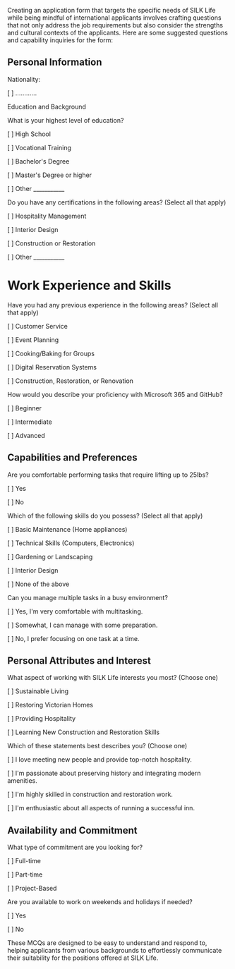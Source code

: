 Creating an application form that targets the specific needs of SILK Life while being mindful of international applicants involves crafting questions that not only address the job requirements but also consider the strengths and cultural contexts of the applicants. Here are some suggested questions and capability inquiries for the form:

## Personal Information

Nationality:

[ ] ............


Education and Background

What is your highest level of education?

[ ] High School

[ ] Vocational Training

[ ] Bachelor's Degree

[ ] Master's Degree or higher

[ ] Other ___________


Do you have any certifications in the following areas? (Select all that apply)

[ ] Hospitality Management

[ ] Interior Design

[ ] Construction or Restoration

[ ] Other ___________


# Work Experience and Skills

Have you had any previous experience in the following areas? (Select all that apply)

[ ] Customer Service

[ ] Event Planning

[ ] Cooking/Baking for Groups

[ ] Digital Reservation Systems

[ ] Construction, Restoration, or Renovation


How would you describe your proficiency with Microsoft 365 and GitHub?

[ ] Beginner

[ ] Intermediate

[ ] Advanced


## Capabilities and Preferences

Are you comfortable performing tasks that require lifting up to 25lbs?

[ ] Yes

[ ] No


Which of the following skills do you possess? (Select all that apply)

[ ] Basic Maintenance (Home appliances)

[ ] Technical Skills (Computers, Electronics)

[ ] Gardening or Landscaping

[ ] Interior Design

[ ] None of the above


Can you manage multiple tasks in a busy environment?

[ ] Yes, I'm very comfortable with multitasking.

[ ] Somewhat, I can manage with some preparation.

[ ] No, I prefer focusing on one task at a time.


## Personal Attributes and Interest

What aspect of working with SILK Life interests you most? (Choose one)

[ ] Sustainable Living

[ ] Restoring Victorian Homes

[ ] Providing Hospitality

[ ] Learning New Construction and Restoration Skills


Which of these statements best describes you? (Choose one)

[ ] I love meeting new people and provide top-notch hospitality.

[ ] I'm passionate about preserving history and integrating modern amenities.

[ ] I'm highly skilled in construction and restoration work.

[ ] I'm enthusiastic about all aspects of running a successful inn.


## Availability and Commitment

What type of commitment are you looking for?

[ ] Full-time

[ ] Part-time

[ ] Project-Based


Are you available to work on weekends and holidays if needed?

[ ] Yes

[ ] No

These MCQs are designed to be easy to understand and respond to, helping applicants from various backgrounds to effortlessly communicate their suitability for the positions offered at SILK Life.
